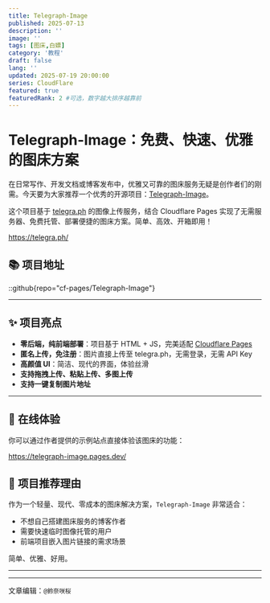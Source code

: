 ```yaml
---
title: Telegraph-Image
published: 2025-07-13
description: ''
image: ''
tags: [图床,白嫖]
category: '教程'
draft: false 
lang: ''
updated: 2025-07-19 20:00:00
series: CloudFlare
featured: true
featuredRank: 2 #可选，数字越大排序越靠前
---
```

# Telegraph-Image：免费、快速、优雅的图床方案

在日常写作、开发文档或博客发布中，优雅又可靠的图床服务无疑是创作者们的刚需。今天要为大家推荐一个优秀的开源项目：[Telegraph-Image](https://github.com/cf-pages/Telegraph-Image)。

这个项目基于 [telegra.ph](https://telegra.ph/) 的图像上传服务，结合 Cloudflare Pages 实现了无需服务器、免费托管、部署便捷的图床方案。简单、高效、开箱即用！

https://telegra.ph/

## 📚 项目地址

::github{repo="cf-pages/Telegraph-Image"}


---

## ✨ 项目亮点

- **零后端，纯前端部署**：项目基于 HTML + JS，完美适配 [Cloudflare Pages](https://pages.cloudflare.com/)
- **匿名上传，免注册**：图片直接上传至 telegra.ph，无需登录，无需 API Key
- **高颜值 UI**：简洁、现代的界面，体验丝滑
- **支持拖拽上传、粘贴上传、多图上传**
- **支持一键复制图片地址**

---

## 🚀 在线体验

你可以通过作者提供的示例站点直接体验该图床的功能：


https://telegraph-image.pages.dev/



## 🙌 项目推荐理由

作为一个轻量、现代、零成本的图床解决方案，`Telegraph-Image` 非常适合：

- 不想自己搭建图床服务的博客作者
- 需要快速临时图像托管的用户
- 前端项目嵌入图片链接的需求场景

简单、优雅、好用。


---

---

文章编辑：`@鈴奈咲桜`